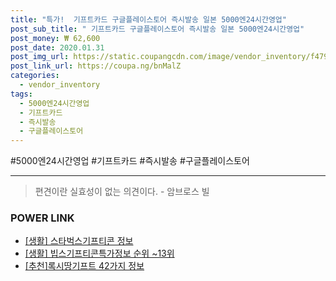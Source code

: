 ```yaml
--- 
title: "특가!  기프트카드 구글플레이스토어 즉시발송 일본 5000엔24시간영업" 
post_sub_title: " 기프트카드 구글플레이스토어 즉시발송 일본 5000엔24시간영업" 
post_money: ₩ 62,600 
post_date: 2020.01.31 
post_img_url: https://static.coupangcdn.com/image/vendor_inventory/f479/6b13c71c2519c57f7f76f34003bfaf9f981d0d1b28cec3247dbb72479a59.jpg 
post_link_url: https://coupa.ng/bnMalZ 
categories: 
  - vendor_inventory 
tags: 
  - 5000엔24시간영업 
  - 기프트카드 
  - 즉시발송 
  - 구글플레이스토어 
--- 
```

  #5000엔24시간영업 #기프트카드 #즉시발송 #구글플레이스토어 
<hr> 

> 편견이란 실효성이 없는 의견이다. - 암브로스 빌 


### POWER LINK

* <a href="https://blog.naver.com/sakai111/221759252137" target="_blank"> [생활] 스타벅스기프티콘 정보 </a>
* <a href="https://blog.naver.com/fasyy4321/221771670259" target="_blank"> [생활] 빕스기프티콘특가정보 순위 ~13위</a>
* <a href="https://blog.naver.com/fasyy4321/221790819936" target="_blank">[추천]록시땅기프트 42가지 정보</a>
